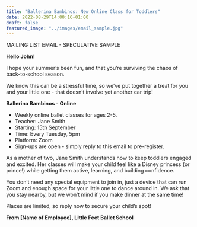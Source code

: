 ```yaml
---
title: "Ballerina Bambinos: New Online Class for Toddlers"
date: 2022-08-29T14:00:16+01:00
draft: false
featured_image: "../images/email_sample.jpg"
---
```

MAILING LIST EMAIL - SPECULATIVE SAMPLE

**Hello John!**

I hope your summer’s been fun, and that you’re surviving the chaos of back-to-school season.

We know this can be a stressful time, so we’ve put together a treat for you and your little one - that doesn’t involve yet another car trip!

**Ballerina Bambinos - Online**
- Weekly online ballet classes for ages 2-5.
- Teacher: Jane Smith
- Starting: 15th September
- Time: Every Tuesday, 5pm
- Platform: Zoom
- Sign-ups are open - simply reply to this email to pre-register.

As a mother of two, Jane Smith understands how to keep toddlers engaged and excited. Her classes will make your child feel like a Disney princess (or prince!) while getting them active, learning, and building confidence.

You don’t need any special equipment to join in, just a device that can run Zoom and enough space for your little one to dance around in. We ask that you stay nearby, but we won’t mind if you make dinner at the same time!

Places are limited, so reply now to secure your child’s spot!

**From [Name of Employee], Little Feet Ballet School**